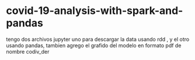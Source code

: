 # covid-19-analysis-with-spark-and-pandas
tengo dos archivos jupyter uno para descargar la data usando rdd , y el otro usando pandas, tambien agrego el grafido del modelo en formato pdf de nombre codiv_der
